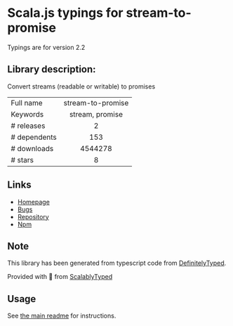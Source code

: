 
# Scala.js typings for stream-to-promise

Typings are for version 2.2

## Library description:
Convert streams (readable or writable) to promises

|                    |                 |
| ------------------ | :-------------: |
| Full name          | stream-to-promise |
| Keywords           | stream, promise |
| # releases         | 2 |
| # dependents       | 153 |
| # downloads        | 4544278 |
| # stars            | 8 |

## Links
- [Homepage](https://github.com/bendrucker/stream-to-promise)
- [Bugs](https://github.com/bendrucker/stream-to-promise/issues)
- [Repository](https://github.com/bendrucker/stream-to-promise)
- [Npm](https://www.npmjs.com/package/stream-to-promise)
    


## Note
This library has been generated from typescript code from [DefinitelyTyped](https://definitelytyped.org).

Provided with :purple_heart: from [ScalablyTyped](https://github.com/oyvindberg/ScalablyTyped)

## Usage
See [the main readme](../../readme.md) for instructions.


